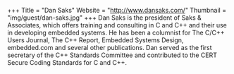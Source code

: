 +++
Title = "Dan Saks"
Website = "http://www.dansaks.com/"
Thumbnail = "img/guest/dan-saks.jpg"
+++
Dan Saks is the president of Saks & Associates, which offers training and consulting in C and C++ and their use in developing embedded systems. He has been a columnist for The C/C++ Users Journal, The C++ Report, Embedded Systems Design, embedded.com and several other publications. Dan served as the first secretary of the C++ Standards Committee and contributed to the CERT Secure Coding Standards for C and C++.